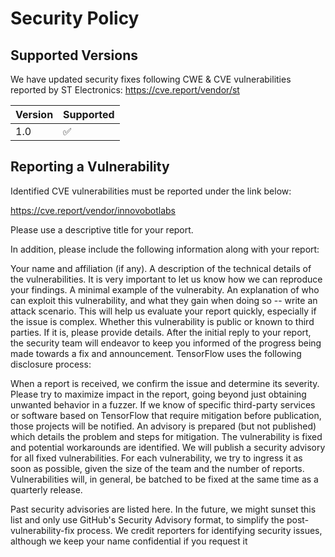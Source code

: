 # Security Policy

## Supported Versions

We have updated security fixes following CWE & CVE vulnerabilities reported by ST Electronics:
https://cve.report/vendor/st

| Version | Supported          |
| ------- | ------------------ |
| 1.0     | :white_check_mark: |



## Reporting a Vulnerability

Identified CVE vulnerabilities must be reported under the link below:

https://cve.report/vendor/innovobotlabs


Please use a descriptive title for your report.

In addition, please include the following information along with your report:

Your name and affiliation (if any).
A description of the technical details of the vulnerabilities. It is very important to let us know how we can reproduce your findings.
A minimal example of the vulnerabity.
An explanation of who can exploit this vulnerability, and what they gain when doing so -- write an attack scenario. This will help us evaluate your report quickly, especially if the issue is complex.
Whether this vulnerability is public or known to third parties. If it is, please provide details.
After the initial reply to your report, the security team will endeavor to keep you informed of the progress being made towards a fix and announcement. TensorFlow uses the following disclosure process:

When a report is received, we confirm the issue and determine its severity. Please try to maximize impact in the report, going beyond just obtaining unwanted behavior in a fuzzer.
If we know of specific third-party services or software based on TensorFlow that require mitigation before publication, those projects will be notified.
An advisory is prepared (but not published) which details the problem and steps for mitigation.
The vulnerability is fixed and potential workarounds are identified.
We will publish a security advisory for all fixed vulnerabilities.
For each vulnerability, we try to ingress it as soon as possible, given the size of the team and the number of reports. Vulnerabilities will, in general, be batched to be fixed at the same time as a quarterly release.

Past security advisories are listed here. In the future, we might sunset this list and only use GitHub's Security Advisory format, to simplify the post-vulnerability-fix process. We credit reporters for identifying security issues, although we keep your name confidential if you request it
